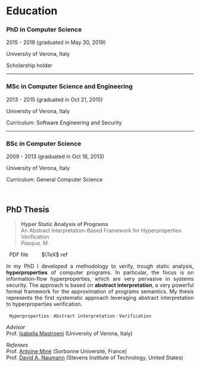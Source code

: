# Education


### PhD in Computer Science

<i class="fas fa-calendar-check"></i> 2015 - 2018 (graduated in May 30, 2019)

<i class="fas fa-map-marker-alt"></i> University of Verona, Italy

Scholarship holder

---

### MSc in Computer Science and Engineering

<i class="fas fa-calendar-check"></i> 2013 - 2015 (graduated in Oct 21, 2015)

<i class="fas fa-map-marker-alt"></i> University of Verona, Italy

Curriculum: Software Engineering and Security

---

### BSc in Computer Science

<i class="fas fa-calendar-check"></i> 2009 - 2013 (graduated in Oct 16, 2013)

<i class="fas fa-map-marker-alt"></i> University of Verona, Italy

Curriculum: General Computer Science

<br>

## PhD Thesis

> **Hyper Static Analysis of Programs** &nbsp; <a href="https://zenodo.org/record/6584085#.ZAoHx4DMJhE" target="_blank" rel="noopener noreferrer"><i class="fas fa-link"></i></a> <br> An Abstract Interpretation-Based Framework for Hyperproperties Verification <br> *Pasqua, M.* 

<a href="PHDthesis19.pdf" target="_blank" rel="noopener noreferrer"><i class="fas fa-file-pdf"></i></a> &nbsp; PDF file &nbsp; &nbsp; &nbsp; <a href="PHDthesis19.bib"><i class="fas fa-quote-right"></i></a> &nbsp; $\TeX$ ref

<div style="text-align:justify"> In my PhD I developed a methodology to verify, trough static analysis, <b>hyperproperties</b> of computer programs. In particular, the focus is on information-flow hyperproperties, which are very pervasive in systems security. The approach is based on <b>abstract interpretation</b>, a very powerful formal framework for the approximation of programs semantics. My thesis represents the first systematic approach leveraging abstract interpretation to hyperproperties verification. </div>

<i class="fas fa-tags"></i> &nbsp; `Hyperproperties` &middot; `Abstract interpretation` &middot; `Verification`

*Advisor* <br>
Prof. [Isabella Mastroeni](http://profs.sci.univr.it/~mastroen/) (University of Verona, Italy)

*Referees* <br>
Prof. [Antoine Miné](https://www-apr.lip6.fr/~mine/) (Sorbonne Université, France) <br>
Prof. [David A. Naumann](https://www.cs.stevens.edu/~naumann/) (Stevens Institute of Technology, United States)

<br><br>

